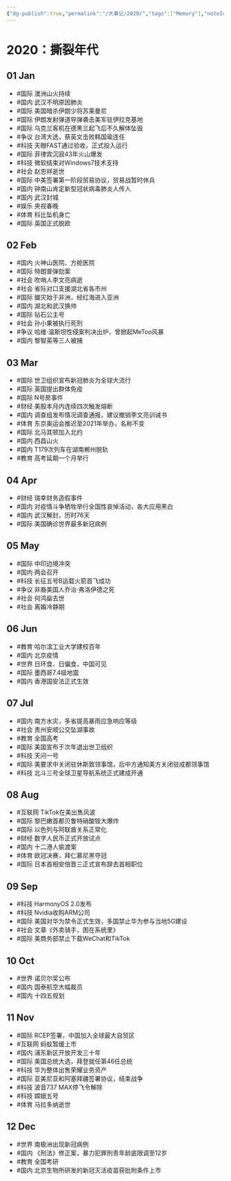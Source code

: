 ```yaml
---
{"dg-publish":true,"permalink":"/大事记/2020/","tags":["Memory"],"noteIcon":"1","created":"2023-02-16T20:14:53.391+08:00","updated":"2023-04-18T10:07:58.345+08:00"}
---
```



# 2020：撕裂年代

## 01 Jan
- #国际 澳洲山火持续
- #国内 武汉不明原因肺炎
- #国际 美国暗杀伊朗少将苏莱曼尼
- #国际 伊朗发射弹道导弹袭击美军驻伊拉克基地
- #国际 乌克兰客机在德黑兰起飞后不久解体坠毁
- #争议 台湾大选，蔡英文击败韩国瑜连任
- #科技 天眼FAST通过验收，正式投入运行
- #国际 菲律宾沉寂43年火山爆发
- #科技 微软结束对Windows7技术支持
- #社会 赵忠祥逝世
- #国际 中美签署第一阶段贸易协议，贸易战暂时休兵
- #国内 钟南山肯定新型冠状病毒肺炎人传人
- #国内 武汉封城
- #娱乐 央视春晚
- #体育 科比坠机身亡
- #国际 英国正式脱欧

## 02 Feb
- #国内 火神山医院、方舱医院
- #国际 特朗普弹劾案
- #社会 吹哨人李文亮病逝
- #社会 省际对口支援湖北省各市州
- #国际 蝗灾始于非洲，经红海进入亚洲
- #国内 湖北和武汉换帅
- #国际 钻石公主号
- #社会 孙小果被执行死刑
- #争议 哈维·温斯坦性侵案判决出炉，曾掀起MeToo风暴
- #国内 黎智英等三人被捕

## 03 Mar
- #国际 世卫组织宣布新冠肺炎为全球大流行
- #国际 英国提出群体免疫
- #国际 N号房事件
- #财经 美股本月内连续四次触发熔断
- #国内 调查组发布情况调查通报，建议撤销李文亮训诫书
- #体育 东京奥运会推迟至2021年举办，名称不变
- #国际 北马其顿加入北约
- #国内 西昌山火
- #国内 T179次列车在湖南郴州脱轨
- #教育 高考延期一个月举行

## 04 Apr
- #财经 瑞幸财务造假事件
- #国内 对疫情斗争牺牲举行全国性哀悼活动，各大应用黑白
- #国内 武汉解封，历时76天
- #国际 美国确诊世界最多新冠病例

## 05 May
- #国际 中印边境冲突
- #国内 两会召开
- #科技 长征五号B运载火箭首飞成功
- #争议 非裔美国人乔治·弗洛伊德之死
- #社会 何鸿燊去世
- #社会 离婚冷静期

## 06 Jun
- #教育 哈尔滨工业大学建校百年
- #国内 北京疫情
- #世界 日环食、日偏食，中国可见
- #国际 墨西哥7.4级地震
- #国内 香港国安法正式生效

## 07 Jul
- #国内 南方水灾，多省提高暴雨应急响应等级
- #社会 贵州安顺公交坠湖事故
- #教育 全国高考
- #国际 美国宣布于次年退出世卫组织
- #科技 天问一号
- #国际 美要求中关闭驻休斯敦领事馆，后中方通知美方关闭驻成都领事馆
- #科技 北斗三号全球卫星导航系统正式建成开通

## 08 Aug
- #互联网 TikTok在美出售风波
- #国际 黎巴嫩首都贝鲁特硝酸铵大爆炸
- #国际 以色列与阿联酋关系正常化
- #财经 数字人民币正式开放试点
- #国内 十二港人偷渡案
- #体育 欧冠决赛，拜仁慕尼黑夺冠
- #国际 日本首相安倍晋三正式宣布辞去首相职位

## 09 Sep
- #科技 HarmonyOS 2.0发布
- #科技 Nvidia收购ARM公司
- #国际 美国对华为禁令正式生效，多国禁止华为参与当地5G建设
- #社会 文章《外卖骑手，困在系统里》
- #国际 美商务部禁止下载WeChat和TikTok

## 10 Oct
- #世界 诺贝尔奖公布
- #国内 国泰航空大幅裁员
- #国内 十四五规划

## 11 Nov
- #国际 RCEP签署，中国加入全球最大自贸区
- #互联网 蚂蚁暂缓上市
- #国内 浦东新区开放开发三十年
- #国际 美国总统大选，拜登就任第46任总统
- #科技 华为整体出售荣耀业务资产
- #国际 亚美尼亚和阿塞拜疆签署协议，结束战争
- #科技 波音737 MAX停飞令解除
- #科技 嫦娥五号
- #体育 马拉多纳逝世

## 12 Dec
- #世界 南极洲出现新冠病例
- #国内 《刑法》修正案，暴力犯罪刑责年龄底限调至12岁
- #教育 全国考研
- #国内 北京生物所研发的新冠灭活疫苗获批附条件上市


